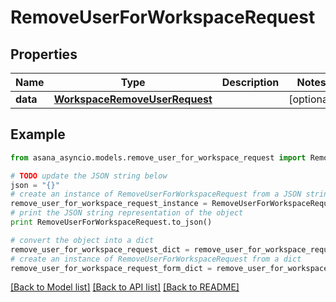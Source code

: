 # RemoveUserForWorkspaceRequest


## Properties

Name | Type | Description | Notes
------------ | ------------- | ------------- | -------------
**data** | [**WorkspaceRemoveUserRequest**](WorkspaceRemoveUserRequest.md) |  | [optional] 

## Example

```python
from asana_asyncio.models.remove_user_for_workspace_request import RemoveUserForWorkspaceRequest

# TODO update the JSON string below
json = "{}"
# create an instance of RemoveUserForWorkspaceRequest from a JSON string
remove_user_for_workspace_request_instance = RemoveUserForWorkspaceRequest.from_json(json)
# print the JSON string representation of the object
print RemoveUserForWorkspaceRequest.to_json()

# convert the object into a dict
remove_user_for_workspace_request_dict = remove_user_for_workspace_request_instance.to_dict()
# create an instance of RemoveUserForWorkspaceRequest from a dict
remove_user_for_workspace_request_form_dict = remove_user_for_workspace_request.from_dict(remove_user_for_workspace_request_dict)
```
[[Back to Model list]](../README.md#documentation-for-models) [[Back to API list]](../README.md#documentation-for-api-endpoints) [[Back to README]](../README.md)



